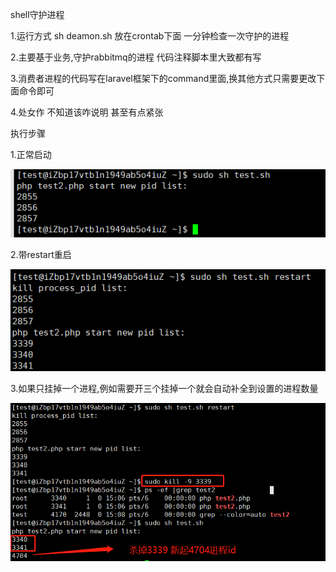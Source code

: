 shell守护进程 

1.运行方式 sh deamon.sh  放在crontab下面 一分钟检查一次守护的进程

2.主要基于业务,守护rabbitmq的进程 代码注释脚本里大致都有写

3.消费者进程的代码写在laravel框架下的command里面,换其他方式只需要更改下面命令即可

4.处女作 不知道该咋说明 甚至有点紧张

执行步骤

1.正常启动

![image-20220118150501051](desc/step1.jpg)

2.带restart重启

![image-20220118150501051](desc/step2.jpg)

3.如果只挂掉一个进程,例如需要开三个挂掉一个就会自动补全到设置的进程数量

![image-20220118150501051](desc/step3.jpg)

